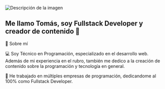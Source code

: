 ![Descripción de la imagen](Tomás-Castro.png)

## Me llamo Tomás, soy Fullstack Developer y creador de contenido 👋

👨 Sobre mí

💻 Soy Técnico en Programación, especializado en el desarrollo web. Además de mi experiencia en el rubro, también me dedico a la creación de contenido sobre la programación y tecnología en general.

💼 He trabajado en múltiples empresas de programación, dedicandome al 100% como Fullstack Developer.


<!--
**ttomycastro/ttomycastro** is a ✨ _special_ ✨ repository because its `README.md` (this file) appears on your GitHub profile.

Here are some ideas to get you started:

- 🔭 I’m currently working on ...
- 🌱 I’m currently learning ...
- 👯 I’m looking to collaborate on ...
- 🤔 I’m looking for help with ...
- 💬 Ask me about ...
- 📫 How to reach me: ...
- 😄 Pronouns: ...
- ⚡ Fun fact: ...
-->
